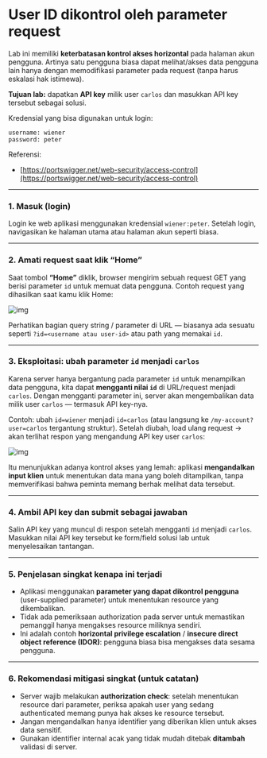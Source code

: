 # User ID dikontrol oleh parameter request

Lab ini memiliki **keterbatasan kontrol akses horizontal** pada halaman akun pengguna. Artinya satu pengguna biasa dapat melihat/akses data pengguna lain hanya dengan memodifikasi parameter pada request (tanpa harus eskalasi hak istimewa).

**Tujuan lab:** dapatkan **API key** milik user `carlos` dan masukkan API key tersebut sebagai solusi.

Kredensial yang bisa digunakan untuk login:

```
username: wiener
password: peter
```

Referensi:

* [https://portswigger.net/web-security/access-control](https://portswigger.net/web-security/access-control)

---

### 1. Masuk (login)

Login ke web aplikasi menggunakan kredensial `wiener:peter`. Setelah login, navigasikan ke halaman utama atau halaman akun seperti biasa.

---

### 2. Amati request saat klik “Home”

Saat tombol **“Home”** diklik, browser mengirim sebuah request GET yang berisi parameter `id` untuk memuat data pengguna. Contoh request yang dihasilkan saat kamu klik Home:

![img](images/User%20ID%20controlled%20by%20request%20parameter/2.png)

Perhatikan bagian query string / parameter di URL — biasanya ada sesuatu seperti `?id=<username atau user-id>` atau path yang memakai `id`.

---

### 3. Eksploitasi: ubah parameter `id` menjadi `carlos`

Karena server hanya bergantung pada parameter `id` untuk menampilkan data pengguna, kita dapat **mengganti nilai `id`** di URL/request menjadi `carlos`. Dengan mengganti parameter ini, server akan mengembalikan data milik user `carlos` — termasuk API key-nya.

Contoh: ubah `id=wiener` menjadi `id=carlos` (atau langsung ke `/my-account?user=carlos` tergantung struktur). Setelah diubah, load ulang request → akan terlihat respon yang mengandung API key user `carlos`:

![img](images/User%20ID%20controlled%20by%20request%20parameter/3.png)

Itu menunjukkan adanya kontrol akses yang lemah: aplikasi **mengandalkan input klien** untuk menentukan data mana yang boleh ditampilkan, tanpa memverifikasi bahwa peminta memang berhak melihat data tersebut.

---

### 4. Ambil API key dan submit sebagai jawaban

Salin API key yang muncul di respon setelah mengganti `id` menjadi `carlos`. Masukkan nilai API key tersebut ke form/field solusi lab untuk menyelesaikan tantangan.

---

### 5. Penjelasan singkat kenapa ini terjadi

* Aplikasi menggunakan **parameter yang dapat dikontrol pengguna** (user-supplied parameter) untuk menentukan resource yang dikembalikan.
* Tidak ada pemeriksaan authorization pada server untuk memastikan pemanggil hanya mengakses resource miliknya sendiri.
* Ini adalah contoh **horizontal privilege escalation** / **insecure direct object reference (IDOR)**: pengguna biasa bisa mengakses data sesama pengguna.

---

### 6. Rekomendasi mitigasi singkat (untuk catatan)

* Server wajib melakukan **authorization check**: setelah menentukan resource dari parameter, periksa apakah user yang sedang authenticated memang punya hak akses ke resource tersebut.
* Jangan mengandalkan hanya identifier yang diberikan klien untuk akses data sensitif.
* Gunakan identifier internal acak yang tidak mudah ditebak **ditambah** validasi di server.